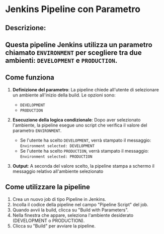 # Jenkins Pipeline con Parametro 
## Descrizione:
Questa pipeline Jenkins utilizza un parametro chiamato `ENVIRONMENT` per scegliere tra due ambienti: `DEVELOPMENT` e `PRODUCTION`.
---

## Come funziona

1. **Definizione del parametro**: La pipeline chiede all'utente di selezionare un ambiente all'inizio della build. Le opzioni sono:
   - `DEVELOPMENT`
   - `PRODUCTION`
   
2. **Esecuzione della logica condizionale**: Dopo aver selezionato l'ambiente, la pipeline esegue uno script che verifica il valore del parametro `ENVIRONMENT`. 
   - Se l'utente ha scelto `DEVELOPMENT`, verrà stampato il messaggio:  
     ```Environment selected: DEVELOPMENT```
   - Se l'utente ha scelto `PRODUCTION`, verrà stampato il messaggio:  
     ```Environment selected: PRODUCTION```

3. **Output**: A seconda del valore scelto, la pipeline stampa a schermo il messaggio relativo all'ambiente selezionato




## Come utilizzare la pipeline

1. Crea un nuovo job di tipo Pipeline in Jenkins.
2. Incolla il codice della pipeline nel campo "Pipeline Script" del job.
3. Quando avvii la build, clicca su "Build with Parameters".
4. Nella finestra che appare, seleziona l'ambiente desiderato (DEVELOPMENT o PRODUCTION).
5. Clicca su "Build" per avviare la pipeline.
